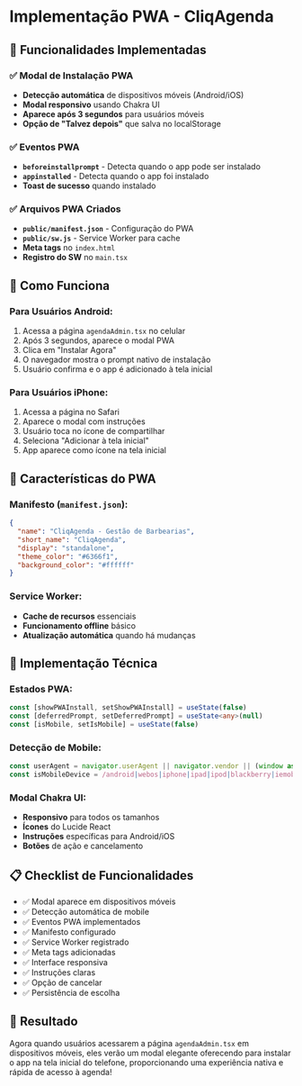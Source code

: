 # Implementação PWA - CliqAgenda

## 🚀 Funcionalidades Implementadas

### ✅ Modal de Instalação PWA
- **Detecção automática** de dispositivos móveis (Android/iOS)
- **Modal responsivo** usando Chakra UI
- **Aparece após 3 segundos** para usuários móveis
- **Opção de "Talvez depois"** que salva no localStorage

### ✅ Eventos PWA
- **`beforeinstallprompt`** - Detecta quando o app pode ser instalado
- **`appinstalled`** - Detecta quando o app foi instalado
- **Toast de sucesso** quando instalado

### ✅ Arquivos PWA Criados
- **`public/manifest.json`** - Configuração do PWA
- **`public/sw.js`** - Service Worker para cache
- **Meta tags** no `index.html`
- **Registro do SW** no `main.tsx`

## 📱 Como Funciona

### Para Usuários Android:
1. Acessa a página `agendaAdmin.tsx` no celular
2. Após 3 segundos, aparece o modal PWA
3. Clica em "Instalar Agora"
4. O navegador mostra o prompt nativo de instalação
5. Usuário confirma e o app é adicionado à tela inicial

### Para Usuários iPhone:
1. Acessa a página no Safari
2. Aparece o modal com instruções
3. Usuário toca no ícone de compartilhar
4. Seleciona "Adicionar à tela inicial"
5. App aparece como ícone na tela inicial

## 🎯 Características do PWA

### Manifesto (`manifest.json`):
```json
{
  "name": "CliqAgenda - Gestão de Barbearias",
  "short_name": "CliqAgenda",
  "display": "standalone",
  "theme_color": "#6366f1",
  "background_color": "#ffffff"
}
```

### Service Worker:
- **Cache de recursos** essenciais
- **Funcionamento offline** básico
- **Atualização automática** quando há mudanças

## 🔧 Implementação Técnica

### Estados PWA:
```typescript
const [showPWAInstall, setShowPWAInstall] = useState(false)
const [deferredPrompt, setDeferredPrompt] = useState<any>(null)
const [isMobile, setIsMobile] = useState(false)
```

### Detecção de Mobile:
```typescript
const userAgent = navigator.userAgent || navigator.vendor || (window as any).opera
const isMobileDevice = /android|webos|iphone|ipad|ipod|blackberry|iemobile|opera mini/i.test(userAgent.toLowerCase())
```

### Modal Chakra UI:
- **Responsivo** para todos os tamanhos
- **Ícones** do Lucide React
- **Instruções** específicas para Android/iOS
- **Botões** de ação e cancelamento

## 📋 Checklist de Funcionalidades

- ✅ Modal aparece em dispositivos móveis
- ✅ Detecção automática de mobile
- ✅ Eventos PWA implementados
- ✅ Manifesto configurado
- ✅ Service Worker registrado
- ✅ Meta tags adicionadas
- ✅ Interface responsiva
- ✅ Instruções claras
- ✅ Opção de cancelar
- ✅ Persistência de escolha

## 🎉 Resultado

Agora quando usuários acessarem a página `agendaAdmin.tsx` em dispositivos móveis, eles verão um modal elegante oferecendo para instalar o app na tela inicial do telefone, proporcionando uma experiência nativa e rápida de acesso à agenda! 